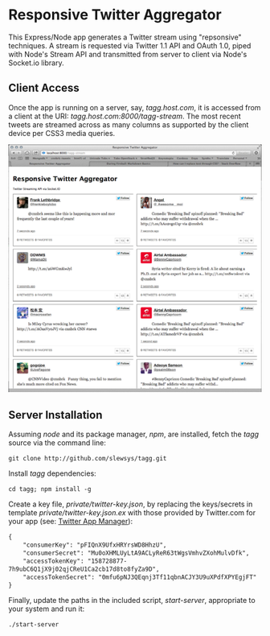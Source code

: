 Responsive Twitter Aggregator
=============================

This Express/Node app generates a Twitter stream using "repsonsive"
techniques. A stream is requested via Twitter 1.1 API and OAuth 1.0,
piped with Node's Stream API and transmitted from server to client via
Node's Socket.io library.

Client Access
-------------

Once the app is running on a server, say, *tagg.host.com*, it is accessed
from a client at the URI: *tagg.host.com:8000/tagg-stream*.
The most recent tweets are streamed across as many columns as
supported by the client device per CSS3 media queries. 

![alt Responsive Twitter Aggregator Display](public/images/tagg_display.png)

Server Installation
-------------------

Assuming *node* and its package manager, *npm*, are installed, fetch
the *tagg* source via the command line:

    git clone http://github.com/slewsys/tagg.git

Install *tagg* dependencies:

    cd tagg; npm install -g

Create a key file, *private/twitter-key.json*, by replacing
the keys/secrets in template *private/twitter-key.json.ex* with those
provided by Twitter.com for your app (see:
[Twitter App Manager](https://dev.twitter.com/apps)):

    {
        "consumerKey": "pFIQnX9UfxHRYrsWD8HhzU",
        "consumerSecret": "Mu0oXHMLUyLtA9ACLyReR63tWgsVmhvZXohMulvDfk",
        "accessTokenKey": "158728877-7h9ubC6Q1jX9j02qjCReU1Ca2cb17d8to8fyZa9D",
        "accessTokenSecret": "0mfu6pNJ3QEqnj3Tf11qbnACJY3U9uXPdfXPYEgjFT"
    }

Finally, update the paths in the included script, *start-server*,
appropriate to your system and run it:

    ./start-server
